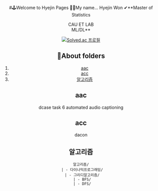 <div align="center">
#🕹Welcome to Hyejin Pages  
👏👏My name... Hyejin Won  
✔**Master of Statistics


CAU ET LAB   
ML/DL**   

[![Solved.ac
프로필](http://mazassumnida.wtf/api/generate_badge?boj=whj9492)](https://solved.ac/whj9492)

## 📂About folders
1. [aac](#aac)  
2. [acc](#acc)  
3. [알고리즘](#알고리즘)

## aac
dcase task 6 automated audio captioning

## acc
dacon
 
## 알고리즘
    알고리즘/
     | - 다이나믹프로그래밍/
     | - 그리디알고리즘/
     | - BFS/
     | - DFS/

</div>
